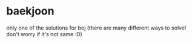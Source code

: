 # baekjoon
only one of the solutions for boj
(there are many different ways to solve! don't worry if it's not same  :D)
